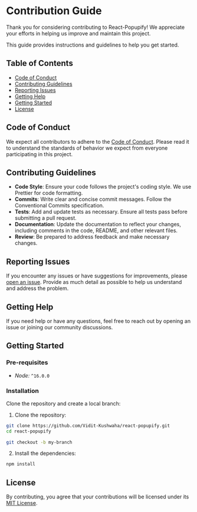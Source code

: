 
# Contribution Guide

Thank you for considering contributing to React-Popupify! We appreciate your efforts in helping us improve and maintain this project. 

This guide provides instructions and guidelines to help you get started.

## Table of Contents
- [Code of Conduct](#code-of-conduct)
- [Contributing Guidelines](#contributing-guidelines)
- [Reporting Issues](#reporting-issues)
- [Getting Help](#getting-help)
- [Getting Started](#getting-started)
- [License](#license)

## Code of Conduct

We expect all contributors to adhere to the [Code of Conduct](https://github.com/Vidit-Kushwaha/react-popupify/blob/main/CODE_OF_CONDUCT). 
Please read it to understand the standards of behavior we expect from everyone participating in this project.

## Contributing Guidelines

- **Code Style**: Ensure your code follows the project's coding style. We use Prettier for code formatting.
- **Commits**: Write clear and concise commit messages. Follow the Conventional Commits specification.
- **Tests**: Add and update tests as necessary. Ensure all tests pass before submitting a pull request.
- **Documentation**: Update the documentation to reflect your changes, including comments in the code, README, and other relevant files.
- **Review**: Be prepared to address feedback and make necessary changes.

## Reporting Issues

If you encounter any issues or have suggestions for improvements, please [open an issue](https://github.com/Vidit-Kushwaha/react-popupify/issues). 
Provide as much detail as possible to help us understand and address the problem.

## Getting Help
If you need help or have any questions, feel free to reach out by opening an issue or joining our community discussions.

## Getting Started

### Pre-requisites

- *Node:* `^16.0.0`

###  Installation

Clone the repository and create a local branch:

1. Clone the repository:
  ```sh
  git clone https://github.com/Vidit-Kushwaha/react-popupify.git
  cd react-popupify
      
  git checkout -b my-branch
  ```
    
2. Install the dependencies:
  ```sh
  npm install
  ```

## License

By contributing, you agree that your contributions will be licensed under its [MIT License](https://github.com/Vidit-Kushwaha/react-popupify/blob/main/LICENSE).
